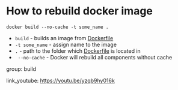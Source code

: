 # How to rebuild docker image

```docker
docker build --no-cache -t some_name .
```

- `build` - builds an image from [Dockerfile](https://onelinerhub.com/docker/dockerfile-example) 
- `-t some_name` - assign name to the image
- `.` - path to the folder which [Dockerfile](https://onelinerhub.com/docker/dockerfile-example) is located in
- ` --no-cache` - Docker will rebuild all components without cache

group: build


link_youtube: https://youtu.be/yzqb9hy016k
